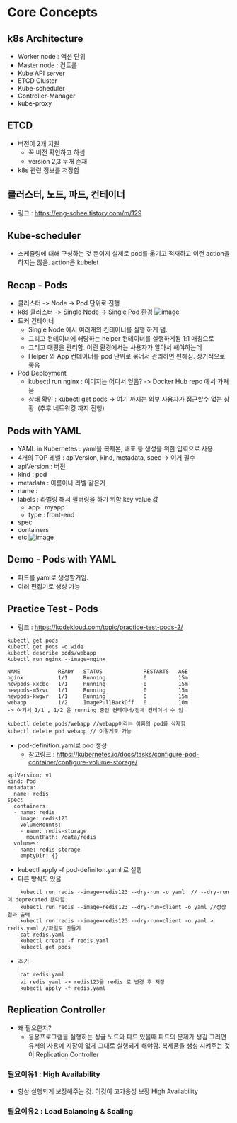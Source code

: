 # Core Concepts


## k8s Architecture
- Worker node : 액션 단위
- Master node : 컨트롤
- Kube API server
- ETCD Cluster
- Kube-scheduler
- Controller-Manager
- kube-proxy


## ETCD
- 버전이 2개 지원
    - 꼭 버전 확인하고 하셈
    - version 2,3 두개 존재
- k8s 관련 정보를 저장함

## 클러스터, 노드, 파드, 컨테이너
- 링크 : https://eng-sohee.tistory.com/m/129

## Kube-scheduler
- 스케쥴링에 대해 구성하는 것 뿐이지 실제로 pod를 옮기고 적재하고 이런 action을 하지는 않음. action은 kubelet

## Recap - Pods
- 클러스터 -> Node -> Pod 단위로 진행
- k8s 클러스터 -> Single Node -> Single Pod 환경
![image](https://github.com/rlarudgkswkd/CKA_study/assets/48428850/fd2e74ca-fba0-43b1-b2b3-c25d2dc9d875)
- 도커 컨테이너
    - Single Node 에서 여러개의 컨테이너를 실행 하게 됌.
    - 그리고 컨테이너에 해당하는 helper 컨테이너를 실행하게됨 1:1 매칭으로
    - 그리고 매핑을 관리함. 이런 환경에서는 사용자가 알아서 해야하는데
    - Helper 와 App 컨테이너를 pod 단위로 묶어서 관리하면 편해짐. 장기적으로 좋음
- Pod Deployment
    - kubectl run nginx : 이미지는 어디서 얻음? -> Docker Hub repo 에서 가져옴
    - 상태 확인 : kubectl get pods -> 여기 까지는 외부 사용자가 접근할수 없는 상황. (추후 네트워킹 까지 진행)
 
## Pods with YAML
- YAML in Kubernetes : yaml을 복제본, 배포 등 생성을 위한 입력으로 사용
- 4개의 TOP 레벨 : apiVersion, kind, metadata, spec -> 이거 필수
- apiVersion : 버전
- kind : pod
- metadata : 이름이나 라벨 같은거
 - name  :
 - labels : 라벨링 해서 필터링을 하기 위함 key value 값
    - app : myapp
    - type : front-end
- spec
 - containers
 - etc 
![image](https://github.com/rlarudgkswkd/CKA_study/assets/48428850/80434e58-22d0-4c09-951f-e196407b938b)

## Demo - Pods with YAML
- 파드를 yaml로 생성할거임.
- 여러 편집기로 생성 가능

## Practice Test - Pods
- 링크 : https://kodekloud.com/topic/practice-test-pods-2/
```
kubectl get pods
kubectl get pods -o wide
kubectl describe pods/webapp
kubectl run nginx --image=nginx

NAME            READY   STATUS             RESTARTS   AGE
nginx           1/1     Running            0          15m
newpods-xxcbc   1/1     Running            0          15m
newpods-m5zvc   1/1     Running            0          15m
newpods-kwgwr   1/1     Running            0          15m
webapp          1/2     ImagePullBackOff   0          10m
-> 여기서 1/1 , 1/2 은 running 중인 컨테이너/전체 컨테이너 수 임

kubectl delete pods/webapp //webapp이라는 이름의 pod를 삭제함
kubectl delete pod webapp // 이렇게도 가능
```

- pod-definition.yaml로 pod 생성
  - 참고링크 : https://kubernetes.io/docs/tasks/configure-pod-container/configure-volume-storage/
```
apiVersion: v1
kind: Pod
metadata:
  name: redis
spec:
  containers:
  - name: redis
    image: redis123
    volumeMounts:
    - name: redis-storage
      mountPath: /data/redis
  volumes:
  - name: redis-storage
    emptyDir: {}
```

- kubectl apply -f pod-definiton.yaml 로 실행
- 다른 방식도 있음
```
    kubectl run redis --image=redis123 --dry-run -o yaml  // --dry-run 이 deprecated 됐다함.
    kubectl run redis --image=redis123 --dry-run=client -o yaml //정상 결과 출력
    kubectl run redis --image=redis123 --dry-run=client -o yaml > redis.yaml //파일로 만들기
    cat redis.yaml
    kubectl create -f redis.yaml
    kubectl get pods
```
- 추가
  
```
    cat redis.yaml
    vi redis.yaml -> redis123을 redis 로 변경 후 저장
    kubectl apply -f redis.yaml
```

## Replication Controller
- 왜 필요한지?
  - 응용프로그램을 실행하는 싱글 노드와 파드 있을때 파드의 문제가 생김 그러면 유저의 사용에 지장이 없게 그대로 실행되게 해야함. 복제품을 생성 시켜주는 것이 Replication Controller
### 필요이유1 : High Availability
  - 항상 실행되게 보장해주는 것. 이것이 고가용성 보장 High Availability
### 필요이유2 : Load Balancing & Scaling
  

